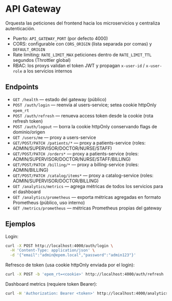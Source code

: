 # API Gateway

Orquesta las peticiones del frontend hacia los microservicios y centraliza autenticación.

- Puerto: `API_GATEWAY_PORT` (por defecto 4000)
- CORS: configurable con `CORS_ORIGIN` (lista separada por comas) y `DEFAULT_ORIGIN`
- Rate limiting: `RATE_LIMIT_MAX` peticiones dentro de `RATE_LIMIT_TTL` segundos (Throttler global)
- RBAC: los proxys validan el token JWT y propagan `x-user-id` / `x-user-role` a los servicios internos

## Endpoints

- `GET /health` — estado del gateway (público)
- `POST /auth/login` — reenvía al users-service; setea cookie httpOnly `epem_rt`
- `POST /auth/refresh` — renueva access token desde la cookie (rota refresh token)
- `POST /auth/logout` — borra la cookie httpOnly conservando flags de dominio/origen
- `GET /users/me` — proxy a users-service
- `GET/POST/PATCH /patients/*` — proxy a patients-service (roles: ADMIN/SUPERVISOR/DOCTOR/NURSE/STAFF)
- `GET/POST/PATCH /orders*` — proxy a patients-service (roles: ADMIN/SUPERVISOR/DOCTOR/NURSE/STAFF/BILLING)
- `GET/POST/PATCH /billing/*` — proxy a billing-service (roles: ADMIN/BILLING)
- `GET/POST/PATCH /catalog/items*` — proxy a catalog-service (roles: ADMIN/SUPERVISOR/DOCTOR/BILLING)
- `GET /analytics/metrics` — agrega métricas de todos los servicios para el dashboard
- `GET /analytics/prometheus` — exporta métricas agregadas en formato Prometheus (público, uso interno)
- `GET /metrics/prometheus` — métricas Prometheus propias del gateway

## Ejemplos

Login:
```bash
curl -X POST http://localhost:4000/auth/login \
  -H 'Content-Type: application/json' \
  -d '{"email":"admin@epem.local","password":"admin123"}'
```

Refresco de token (usa cookie httpOnly enviada por el login):
```bash
curl -X POST -b 'epem_rt=<cookie>' http://localhost:4000/auth/refresh
```

Dashboard metrics (requiere token Bearer):
```bash
curl -H 'Authorization: Bearer <token>' http://localhost:4000/analytics/metrics
```

